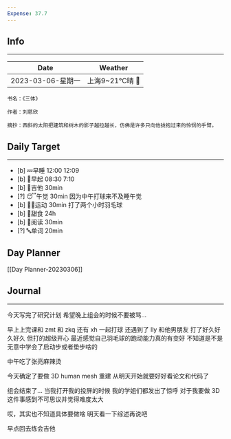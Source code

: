 ```yaml
---
Expense: 37.7
---
```

## Info
***
| Date              | Weather        |
| ----------------- | -------------- |
| 2023-03-06-星期一 | 上海9~21℃晴 🔆 | 


```ad-cite
书名：《三体》

作者：刘慈欣

摘抄：西斜的太阳把建筑和树木的影子越拉越长，仿佛是许多只向他拢抱过来的怜悯的手臂。

```


## Daily Target 
***
- [b] 💤早睡   12:00 12:09
- [b] 🌅早起    08:30  7:10
- [b] 🎵吉他    30min
- [?] 😴午觉    30min 因为中午打球来不及睡午觉
- [b] 🏃‍♀️运动    30min 打了两个小时羽毛球
- [b] 🚫甜食    24h
- [b] 📖阅读    30min
- [?] 🔤单词    20min    


## Day Planner
[[Day Planner-20230306]]


##  Journal
***
今天写完了研究计划
希望晚上组会的时候不要被骂...

早上上完课和 zmt 和 zkq 还有 xh 一起打球
还遇到了 lly 和他男朋友
打了好久好久好久
但打的超级开心
最近感觉自己羽毛球的跑动能力真的有变好
不知道是不是无意中学会了启动步或者垫步啥的

中午吃了张亮麻辣烫

今天确定了要做 3D human mesh 重建
从明天开始就要好好看论文和代码了

组会结束了...
当我打开我的投屏的时候
我的学姐们都发出了惊呼
对于我要做 3D 这件事感到不可思议并觉得难度太大

哎，其实也不知道具体要做啥
明天看一下综述再说吧

早点回去练会吉他